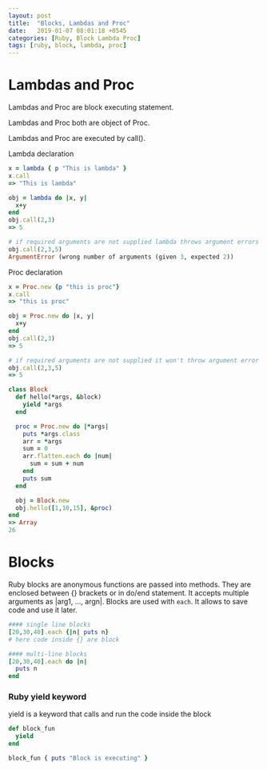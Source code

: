 ```yaml
---
layout: post
title:  "Blocks, Lambdas and Proc"
date:   2019-01-07 08:01:18 +0545
categories: [Ruby, Block Lambda Proc]
tags: [ruby, block, lambda, proc]
---
```


# Lambdas and Proc

Lambdas and Proc are block executing statement.

Lambdas and Proc both are object of Proc.

Lambdas and Proc are executed by call().

Lambda declaration

```Ruby
x = lambda { p "This is lambda" }
x.call
=> "This is lambda"

obj = lambda do |x, y|
  x+y
end
obj.call(2,3)
=> 5

# if required arguments are not supplied lambda throws argument errors
obj.call(2,3,5)
ArgumentError (wrong number of arguments (given 3, expected 2))
```

Proc declaration

```Ruby
x = Proc.new {p "this is proc"}
x.call
=> "this is proc"

obj = Proc.new do |x, y|
  x+y
end
obj.call(2,3)
=> 5

# if required arguments are not supplied it won't throw argument error like lambda
obj.call(2,3,5)
=> 5
```

```Ruby
class Block
  def hello(*args, &block)
    yield *args
  end

  proc = Proc.new do |*args|
    puts *args.class
    arr = *args
    sum = 0
    arr.flatten.each do |num|
      sum = sum + num
    end
    puts sum
  end

  obj = Block.new
  obj.hello([1,10,15], &proc)
end
=> Array
26
```

# Blocks

Ruby blocks are anonymous functions are passed into methods. They are enclosed between {} brackets or in do/end statement.
It accepts multiple arguments as |arg1, ..., argn|. Blocks are used with `each`.
It allows to save code and use it later.

```Ruby
#### single line blocks
[20,30,40].each {|n| puts n}
# here code inside {} are block

#### multi-line blocks
[20,30,40].each do |n|
  puts n
end
```

### Ruby yield keyword
yield is a keyword that calls and run the code inside the block

```Ruby
def block_fun
  yield
end

block_fun { puts "Block is executing" }
```
